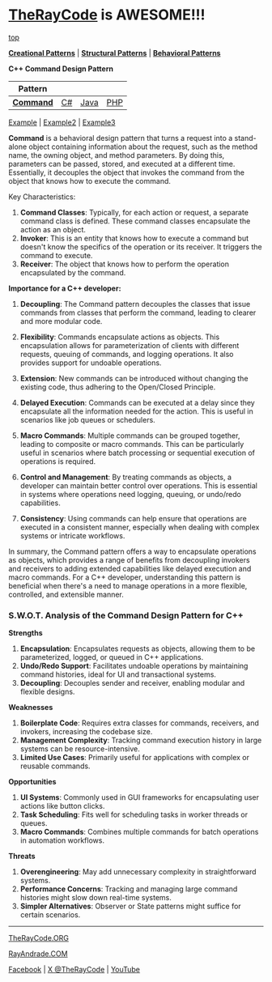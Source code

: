 # [TheRayCode](../../../README.md) is AWESOME!!!

[top](../README.md)

**[Creational Patterns](../../Creational/README.md)** | **[Structural Patterns](../../Structural/README.md)** | **[Behavioral Patterns](../README.md)**

**C++ Command Design Pattern**

|Pattern|   |   |   |
|---|---|---|---|
| [**Command**](README.md) | [C#](../../../Csharp/Behavioral/Command/README.md) | [Java](../../../Java/Behavioral/Command/README.md) | [PHP](../../../PHP/Behavioral/Command/README.md) |

[Example](Example/README.md) | [Example2](Example2/README.md) | [Example3](Example3/README.md)  

**Command** is a behavioral design pattern that turns a request into a stand-alone object containing information about the request, such as the method name, the owning object, and method parameters. By doing this, parameters can be passed, stored, and executed at a different time. Essentially, it decouples the object that invokes the command from the object that knows how to execute the command.

Key Characteristics:
1. **Command Classes**: Typically, for each action or request, a separate command class is defined. These command classes encapsulate the action as an object.
2. **Invoker**: This is an entity that knows how to execute a command but doesn't know the specifics of the operation or its receiver. It triggers the command to execute.
3. **Receiver**: The object that knows how to perform the operation encapsulated by the command.

**Importance for a C++ developer:**

1. **Decoupling**: The Command pattern decouples the classes that issue commands from classes that perform the command, leading to clearer and more modular code.
  
2. **Flexibility**: Commands encapsulate actions as objects. This encapsulation allows for parameterization of clients with different requests, queuing of commands, and logging operations. It also provides support for undoable operations.

3. **Extension**: New commands can be introduced without changing the existing code, thus adhering to the Open/Closed Principle.

4. **Delayed Execution**: Commands can be executed at a delay since they encapsulate all the information needed for the action. This is useful in scenarios like job queues or schedulers.

5. **Macro Commands**: Multiple commands can be grouped together, leading to composite or macro commands. This can be particularly useful in scenarios where batch processing or sequential execution of operations is required.

6. **Control and Management**: By treating commands as objects, a developer can maintain better control over operations. This is essential in systems where operations need logging, queuing, or undo/redo capabilities.

7. **Consistency**: Using commands can help ensure that operations are executed in a consistent manner, especially when dealing with complex systems or intricate workflows.

In summary, the Command pattern offers a way to encapsulate operations as objects, which provides a range of benefits from decoupling invokers and receivers to adding extended capabilities like delayed execution and macro commands. For a C++ developer, understanding this pattern is beneficial when there's a need to manage operations in a more flexible, controlled, and extensible manner.

### **S.W.O.T. Analysis of the Command Design Pattern for C++**

**Strengths**  
1. **Encapsulation**: Encapsulates requests as objects, allowing them to be parameterized, logged, or queued in C++ applications.  
2. **Undo/Redo Support**: Facilitates undoable operations by maintaining command histories, ideal for UI and transactional systems.  
3. **Decoupling**: Decouples sender and receiver, enabling modular and flexible designs.

**Weaknesses**  
1. **Boilerplate Code**: Requires extra classes for commands, receivers, and invokers, increasing the codebase size.  
2. **Management Complexity**: Tracking command execution history in large systems can be resource-intensive.  
3. **Limited Use Cases**: Primarily useful for applications with complex or reusable commands.

**Opportunities**  
1. **UI Systems**: Commonly used in GUI frameworks for encapsulating user actions like button clicks.  
2. **Task Scheduling**: Fits well for scheduling tasks in worker threads or queues.  
3. **Macro Commands**: Combines multiple commands for batch operations in automation workflows.

**Threats**  
1. **Overengineering**: May add unnecessary complexity in straightforward systems.  
2. **Performance Concerns**: Tracking and managing large command histories might slow down real-time systems.  
3. **Simpler Alternatives**: Observer or State patterns might suffice for certain scenarios.

---


[TheRayCode.ORG](https://www.TheRayCode.org)

[RayAndrade.COM](https://www.RayAndrade.com)

[Facebook](https://www.facebook.com/TheRayCode/) | [X @TheRayCode](https://www.x.com/TheRayCode/) | [YouTube](https://www.youtube.com/TheRayCode/)

